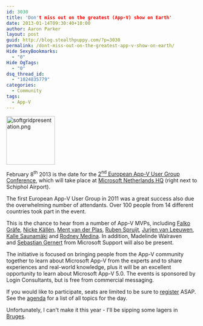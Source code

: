 ```yaml
---
id: 3030
title: 'Don't miss out on the greatest (App-V) show on Earth'
date: 2013-01-14T09:30:40+10:00
author: Aaron Parker
layout: post
guid: http://blog.stealthpuppy.com/?p=3030
permalink: /dont-miss-out-on-the-greatest-app-v-show-on-earth/
Hide SexyBookmarks:
  - "0"
Hide OgTags:
  - "0"
dsq_thread_id:
  - "1024835779"
categories:
  - Community
tags:
  - App-V
---
```

<img class="size-full wp-image-542 alignleft" alt="softgridpresentation.png" src="http://stealthpuppy.com/wp-content/uploads/2008/04/softgridpresentation.png" width="128" height="128" />

February 8<sup>th</sup> 2013 is the date for the <a href="http://www.amiando.com/appvug2013.html?page=795419" target="_blank">2<sup>nd</sup> European App-V User Group Conference</a>, which will take place at <a href="http://goo.gl/maps/6zkzc" target="_blank">Microsoft Netherlands HQ</a> (right next to Schiphol Airport).

The first European App-V User Group in 2011 was a great success also due the overwhelming number of attendants. Over 100 people from 14 different countries took part in the event.



This is the chance to hear from a number of App-V MVPs, including [Falko Gräfe](https://twitter.com/kirk_tn), [Nicke Källén,](https://twitter.com/znackattack) [Ment van der Plas](https://twitter.com/mentvanderplas), [Ruben Spruijt](https://twitter.com/rspruijt), [Jurjen van Leeuwen](https://twitter.com/Leodesk_IT), [Kalle Saunamäki](https://twitter.com/ksaunamaki) and [Rodney Medina](https://twitter.com/Rodney_Medina). In addition, Madelinde Walraven and <a href="http://blogs.msdn.com/b/sgern/" target="_blank">Sebastian Gernert</a> from Microsoft Support will also be present.

The initiative is focused on bringing people from the App-V community together to learn about Microsoft App-V from the experts and to share experiences and real-world knowledge, plus it will be an excellent opportunity to learn about Microsoft App-V 5.0. The events is sponsored by Login Consultants, but is free from commercial messaging.

If you would like to participate, seats are limited to be sure to <a href="http://www.amiando.com/appvug2013.html?page=795415" target="_blank">register</a> ASAP. See the <a href="http://www.amiando.com/appvug2013.html?page=795416" target="_blank">agenda</a> for a list of all topics for the day.

Unfortunately, I can't make it this year - I'll be sipping some lagers in <a href="http://goo.gl/maps/549Et" target="_blank">Bruges</a>.